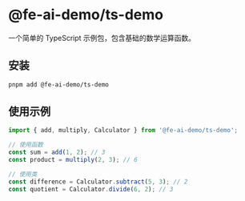 # @fe-ai-demo/ts-demo

一个简单的 TypeScript 示例包，包含基础的数学运算函数。

## 安装

```bash
pnpm add @fe-ai-demo/ts-demo
```

## 使用示例

```typescript
import { add, multiply, Calculator } from '@fe-ai-demo/ts-demo';

// 使用函数
const sum = add(1, 2); // 3
const product = multiply(2, 3); // 6

// 使用类
const difference = Calculator.subtract(5, 3); // 2
const quotient = Calculator.divide(6, 2); // 3
```
